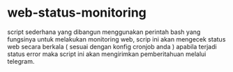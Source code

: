 # web-status-monitoring
script sederhana yang dibangun menggunakan perintah bash
yang fungsinya untuk melakukan monitoring web, scrip ini akan mengecek status web secara berkala ( sesuai dengan konfig cronjob anda ) apabila terjadi status error maka script ini akan mengirimkan pemberitahuan melalui telegram. 

